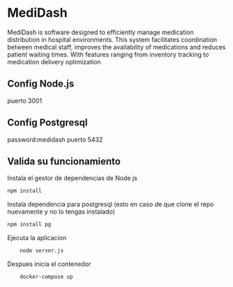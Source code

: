 # MediDash
MediDash is software designed to efficiently manage medication distribution in hospital environments. This system facilitates coordination between
medical staff, improves the availability of medications and reduces patient waiting times. With features ranging from inventory tracking to
medication delivery optimization

## Config Node.js
puerto 3001

## Config Postgresql
password:medidash
puerto 5432

## Valida su funcionamiento


Instala el gestor de dependencias de Node.js
```bash
npm install
```

Instala dependencia para postgresql (esto en caso de que clone el repo nuevamente y no lo tengas instalado)
```bash
npm install pg
```

Ejecuta la aplicacion 

``` bash
    node server.js
```

Despues inicia el contenedor

``` bash
    docker-compose up

```
